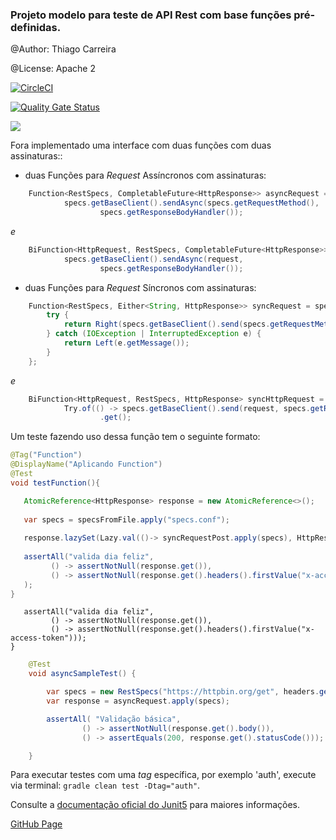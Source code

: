 <h3>Projeto modelo para teste de API Rest com base funções pré-definidas.</h3>

@Author: Thiago Carreira

@License: Apache 2

[![CircleCI](https://circleci.com/gh/tcanascimento/functional-rest/tree/master.svg?style=svg)](https://circleci.com/gh/tcanascimento/functional-rest/tree/master)

[![Quality Gate Status](https://sonarcloud.io/api/project_badges/measure?project=tcanascimento_functional-rest&metric=alert_status)](https://sonarcloud.io/dashboard?id=tcanascimento_functional-rest)

[![](https://jitpack.io/v/tcanascimento/functional-rest.svg)](https://jitpack.io/#tcanascimento/functional-rest)

Fora implementado uma interface com duas funções com duas assinaturas:: 
- duas Funções para _Request_ Assíncronos com assinaturas:
 
```java
    Function<RestSpecs, CompletableFuture<HttpResponse>> asyncRequest = specs ->
            specs.getBaseClient().sendAsync(specs.getRequestMethod(),
                    specs.getResponseBodyHandler());
```
_e_
```java
    BiFunction<HttpRequest, RestSpecs, CompletableFuture<HttpResponse>> asyncHttpRequest = (request, specs) ->
            specs.getBaseClient().sendAsync(request,
                    specs.getResponseBodyHandler());
```

- duas Funções para _Request_ Síncronos com assinaturas:
```java
    Function<RestSpecs, Either<String, HttpResponse>> syncRequest = specs -> {
        try {
            return Right(specs.getBaseClient().send(specs.getRequestMethod(), specs.getResponseBodyHandler()));
        } catch (IOException | InterruptedException e) {
            return Left(e.getMessage());
        }
    };
```
_e_
```java
    BiFunction<HttpRequest, RestSpecs, HttpResponse> syncHttpRequest = (request, specs) ->
            Try.of(() -> specs.getBaseClient().send(request, specs.getResponseBodyHandler()))
                    .get();
```
                                                                           
Um teste fazendo uso dessa função tem o seguinte formato: 

````java
@Tag("Function")
@DisplayName("Aplicando Function")
@Test
void testFunction(){

   AtomicReference<HttpResponse> response = new AtomicReference<>();
 
   var specs = specsFromFile.apply("specs.conf");
       
   response.lazySet(Lazy.val(()-> syncRequestPost.apply(specs), HttpResponse.class));
       
   assertAll("valida dia feliz",
         () -> assertNotNull(response.get()),
         () -> assertNotNull(response.get().headers().firstValue("x-access-token"))
   );
}
````
       assertAll("valida dia feliz",
             () -> assertNotNull(response.get()),
             () -> assertNotNull(response.get().headers().firstValue("x-access-token")));
    }
</code></pre>

```java
    @Test
    void asyncSampleTest() {

        var specs = new RestSpecs("https://httpbin.org/get", headers.get(), "", "get");
        var response = asyncRequest.apply(specs);

        assertAll( "Validação básica",
                () -> assertNotNull(response.get().body()),
                () -> assertEquals(200, response.get().statusCode()));

    }
```

<p>Para executar testes com uma <i>tag</i> específica, por exemplo 'auth', execute via terminal: <code>gradle clean test -Dtag="auth"</code>. </p>
<p>Consulte a <a href="https://junit.org/junit5/docs/current/user-guide/#writing-tests-tagging-and-filtering">documentação oficial do Junit5</a> para maiores informações.</p> 

<p><a href="https://tcanascimento.github.io/functional-rest/">GitHub Page</a></p>
